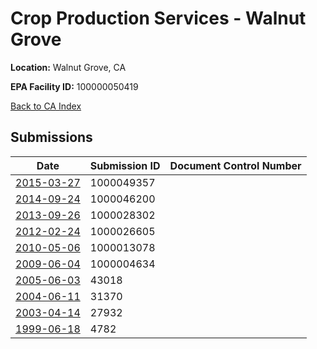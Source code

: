 # Crop Production Services - Walnut Grove

**Location:** Walnut Grove, CA

**EPA Facility ID:** 100000050419

[Back to CA Index](../../index.md)

## Submissions

| Date | Submission ID | Document Control Number |
|------|--------------|-------------------------|
| [2015-03-27](submissions/1000049357.md) | 1000049357 |  |
| [2014-09-24](submissions/1000046200.md) | 1000046200 |  |
| [2013-09-26](submissions/1000028302.md) | 1000028302 |  |
| [2012-02-24](submissions/1000026605.md) | 1000026605 |  |
| [2010-05-06](submissions/1000013078.md) | 1000013078 |  |
| [2009-06-04](submissions/1000004634.md) | 1000004634 |  |
| [2005-06-03](submissions/43018.md) | 43018 |  |
| [2004-06-11](submissions/31370.md) | 31370 |  |
| [2003-04-14](submissions/27932.md) | 27932 |  |
| [1999-06-18](submissions/4782.md) | 4782 |  |
